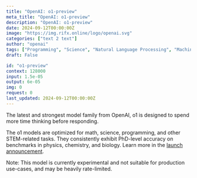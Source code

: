 ```yaml
---
title: "OpenAI: o1-preview"
meta_title: "OpenAI: o1-preview"
description: "OpenAI: o1-preview"
date: 2024-09-12T00:00:00Z
image: "https://img.rifx.online/logo/openai.svg"
categories: ["text 2 text"]
author: "openai"
tags: ["Programming", "Science", "Natural Language Processing", "Machine Learning", "Data Science"]
draft: False

id: "o1-preview"
context: 128000
input: 1.5e-05
output: 6e-05
img: 0
request: 0
last_updated: 2024-09-12T00:00:00Z
---
```


The latest and strongest model family from OpenAI, o1 is designed to spend more time thinking before responding.

The o1 models are optimized for math, science, programming, and other STEM-related tasks. They consistently exhibit PhD-level accuracy on benchmarks in physics, chemistry, and biology. Learn more in the [launch announcement](https://openai.com/o1).

Note: This model is currently experimental and not suitable for production use-cases, and may be heavily rate-limited.

